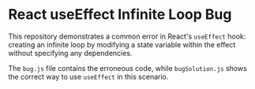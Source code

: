 # React useEffect Infinite Loop Bug

This repository demonstrates a common error in React's `useEffect` hook: creating an infinite loop by modifying a state variable within the effect without specifying any dependencies. 

The `bug.js` file contains the erroneous code, while `bugSolution.js` shows the correct way to use `useEffect` in this scenario.